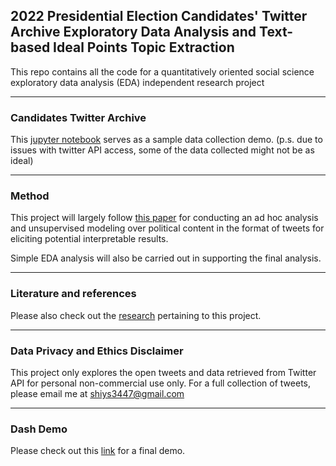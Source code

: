## 2022 Presidential Election Candidates' Twitter Archive Exploratory Data Analysis and Text-based Ideal Points Topic Extraction
This repo contains all the code for a quantitatively oriented social science exploratory data analysis (EDA) independent research project

---
### Candidates Twitter Archive
This [jupyter notebook](https://github.com/shiyis/c4pe2022-tweets/blob/main/cands-twitter-archive.ipynb) serves as a sample data collection demo.
(p.s. due to issues with twitter API access, some of the data collected might not be as ideal)

---
### Method
This project will largely follow [this paper](https://github.com/keyonvafa/tbip) for conducting an ad hoc analysis and unsupervised modeling over political content in the format of tweets for eliciting potential interpretable results.

Simple EDA analysis will also be carried out in supporting the final analysis.

---
### Literature and references
Please also check out the [research](https://raw.githubusercontent.com/shiyis/c4pe2022-tweets/main/references.bib) pertaining to this project.

---
### Data Privacy and Ethics Disclaimer
This project only explores the open tweets and data retrieved from Twitter API for personal non-commercial use only. For a full collection of tweets, please email me at shiys3447@gmail.com

---
### Dash Demo

Please check out this [link](https://c4fetbip-d76627d583e0.herokuapp.com/) for a final demo.
